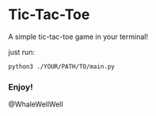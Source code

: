 # Tic-Tac-Toe
A simple tic-tac-toe game in your terminal!

just run:
```bash
python3 ./YOUR/PATH/TO/main.py
```

### Enjoy!
@WhaleWellWell